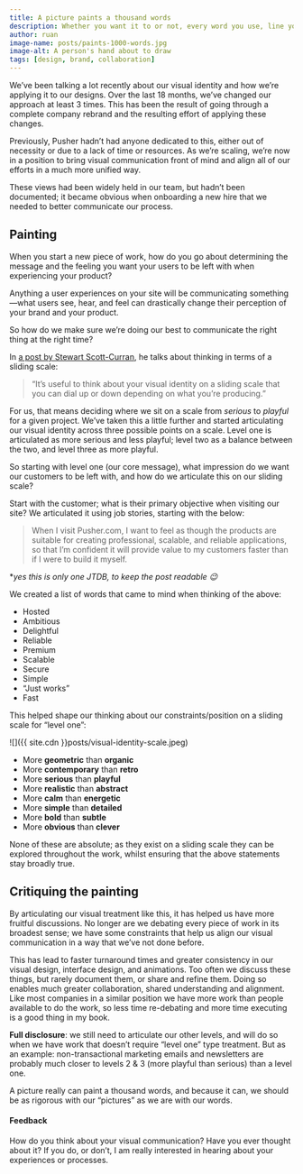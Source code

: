 ```yaml
---
title: A picture paints a thousand words
description: Whether you want it to or not, every word you use, line you draw or interaction you create communicates something. If nothing else be intentional about what you create.
author: ruan
image-name: posts/paints-1000-words.jpg
image-alt: A person's hand about to draw
tags: [design, brand, collaboration]
---
```


We’ve been talking a lot recently about our visual identity and how we’re applying it to our designs. Over the last 18 months, we’ve changed our approach at least 3 times. This has been the result of going through a complete company rebrand and the resulting effort of applying these changes.

Previously, Pusher hadn’t had anyone dedicated to this, either out of necessity or due to a lack of time or resources. As we’re scaling, we’re now in a position to bring visual communication front of mind and align all of our efforts in a much more unified way.

These views had been widely held in our team, but hadn’t been documented; it became obvious when onboarding a new hire that we needed to better communicate our process.

## Painting

When you start a new piece of work, how do you go about determining the message and the feeling you want your users to be left with when experiencing your product?

Anything a user experiences on your site will be communicating something—what users see, hear, and feel can drastically change their perception of your brand and your product.

So how do we make sure we’re doing our best to communicate the right thing at the right time?

In [a post by Stewart Scott-Curran](https://www.intercom.com/blog/so-you-want-to-build-a-brand/), he talks about thinking in terms of a sliding scale:

> “It’s useful to think about your visual identity on a sliding scale that you
> can dial up or down depending on what you’re producing.”

For us, that means deciding where we sit on a scale from _serious_ to _playful_ for a given project. We’ve taken this a little further and started articulating our visual identity across three possible points on a scale. Level one is articulated as more serious and less playful; level two as a balance between the two, and level three as more playful.

So starting with level one (our core message), what impression do we want our customers to be left with, and how do we articulate this on our sliding scale?

Start with the customer; what is their primary objective when visiting our site? We articulated it using job stories, starting with the below:

> When I visit Pusher.com, I want to feel as though the products are suitable for creating professional, scalable, and reliable applications, so that I’m confident it will provide value to my customers faster than if I were to build it myself.

\*_yes this is only one JTDB, to keep the post readable 😉_

We created a list of words that came to mind when thinking of the above:

- Hosted
- Ambitious
- Delightful
- Reliable
- Premium
- Scalable
- Secure
- Simple
- “Just works”
- Fast

This helped shape our thinking about our constraints/position on a sliding scale for “level one”:

![]({{ site.cdn }}posts/visual-identity-scale.jpeg)

- More **geometric** than **organic**
- More **contemporary** than **retro**
- More **serious** than **playful**
- More **realistic** than **abstract**
- More **calm** than **energetic**
- More **simple** than **detailed**
- More **bold** than **subtle**
- More **obvious** than **clever**

None of these are absolute; as they exist on a sliding scale they can be explored throughout the work, whilst ensuring that the above statements stay broadly true.

## Critiquing the painting

By articulating our visual treatment like this, it has helped us have more fruitful discussions. No longer are we debating every piece of work in its broadest sense; we have some constraints that help us align our visual communication in a way that we’ve not done before.

This has lead to faster turnaround times and greater consistency in our visual design, interface design, and animations. Too often we discuss these things, but rarely document them, or share and refine them. Doing so enables much greater collaboration, shared understanding and alignment. Like most companies in a similar position we have more work than people available to do the work, so less time re-debating and more time executing is a good thing in my book.

**Full disclosure**: we still need to articulate our other levels, and will do so when we have work that doesn’t require “level one” type treatment. But as an example: non-transactional marketing emails and newsletters are probably much closer to levels 2 & 3 (more playful than serious) than a level one.

A picture really can paint a thousand words, and because it can, we should be as rigorous with our “pictures” as we are with our words.

#### Feedback

How do you think about your visual communication? Have you ever thought about it? If you do, or don’t, I am really interested in hearing about your experiences or processes.

